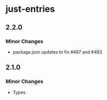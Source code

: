 # just-entries

## 2.2.0

### Minor Changes

- package.json updates to fix #467 and #483

## 2.1.0

### Minor Changes

- Types
